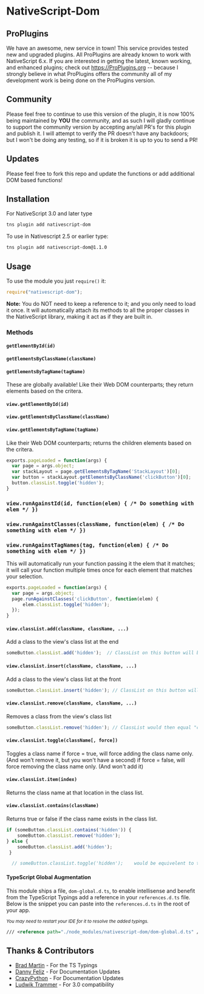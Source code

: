 # NativeScript-Dom

## ProPlugins
We have an awesome, new service in town!   This service provides tested new and upgraded plugins.  All ProPlugins are already known to work with NativeScript 6.x.
If you are interested in getting the latest, known working, and enhanced plugins; check out <a href="https://proplugins.org">https://ProPlugins.org</a> -- because I strongly believe in what ProPlugins offers the community all of my development work is being done on the ProPlugins version.

## Community
Please feel free to continue to use this version of the plugin, it is now 100% being maintained by **YOU** the community, and as such
I will gladly continue to support the community version by accepting any/all PR's for this plugin and publish it.  I will attempt to verify the PR doesn't have any backdoors; but I won't be doing any testing, so if it is broken it is up to you to send a PR!

## Updates
Please feel free to fork this repo and update the functions or add additional DOM based functions!

## Installation 
For NativeScript 3.0 and later type

```bash
tns plugin add nativescript-dom  
```

To use in Nativescript 2.5 or earlier type:

```bash
tns plugin add nativescript-dom@1.1.0
```

## Usage
To use the  module you just `require()` it:

```js
require("nativescript-dom");
```

**Note:** You do NOT need to keep a reference to it; and you only need to load it once.
It will automatically attach its methods to all the proper classes in the NativeScript library, making it act as if they are built in.

### Methods

#### `getElementById(id)`
#### `getElementsByClassName(className)`
#### `getElementsByTagName(tagName)`

These are globally available! Like their Web DOM counterparts; they return elements based on the critera.

#### `view.getElementById(id)`
#### `view.getElementsByClassName(className)`
#### `view.getElementsByTagName(tagName)`
Like their Web DOM counterparts; returns the children elements based on the critera.

```js
exports.pageLoaded = function(args) {
  var page = args.object;
  var stackLayout = page.getElementsByTagName('StackLayout')[0];
  var button = stackLayout.getElementsByClassName('clickButton')[0];
  button.classList.toggle('hidden');
}
```

### `view.runAgainstId(id, function(elem) { /* Do something with elem */ })`
### `view.runAgainstClasses(className, function(elem) { /* Do something with elem */ })`
### `view.runAgainstTagNames(tag, function(elem) { /* Do something with elem */ })`
This will automatically run your function passing it the elem that it matches; it will call your function multiple times once for each element that matches your selection.

```js
exports.pageLoaded = function(args) {
  var page = args.object;
  page.runAgainstClasses('clickButton', function(elem) {  
      elem.classList.toggle('hidden');
  });
}
```
  
#### `view.classList.add(className, className, ...)`
Add a class to the view's class list at the end

```js
someButton.classList.add('hidden');  // ClassList on this button will be "class1 class2 classx hidden"
```

#### `view.classList.insert(className, className, ...)`
Add a class to the view's class list at the front
```js
someButton.classList.insert('hidden'); // ClassList on this button will be "hidden class1 class2 classx"
```


#### `view.classList.remove(className, className, ...)`
Removes a class from the view's class list
```js
someButton.classList.remove('hidden'); // ClassList would then equal "class1 class2 class3"
```
   
#### `view.classList.toggle(className[, force])`
Toggles a class name
if force = true, will force adding the class name only.     (And won't remove it, but you won't have a second)
if force = false, will force removing the class name only.  (And won't add it)

#### `view.classList.item(index)`
Returns the class name at that location in the class list.

#### `view.classList.contains(className)`
Returns true or false if the class name exists in the class list.
```js
if (someButton.classList.contains('hidden')) {
    someButton.classList.remove('hidden');
} else {
    someButton.classList.add('hidden');
 }

  // someButton.classList.toggle('hidden');    would be equivelent to the 5 lines above.
```

#### TypeScript Global Augmentation
This module ships a file, `dom-global.d.ts`, to enable intellisense and benefit from the TypeScript Typings
add a reference in your `references.d.ts` file. Below is the snippet you can paste into the `references.d.ts` in the root of your app.

<sub>*You may need to restart your IDE for it to resolve the added typings.*</sub>


```xml
/// <reference path="./node_modules/nativescript-dom/dom-global.d.ts" />
```

## Thanks & Contributors

- [Brad Martin](https://github.com/bradmartin) - For the TS Typings
- [Danny Feliz](https://github.com/DannyFeliz) - For Documentation Updates
- [CrazyPython](https://github.com/CrazyPython) - For Documentation Updates
- [Ludwik Trammer](https://github.com/ludwiktrammer) - For 3.0 compatibility
